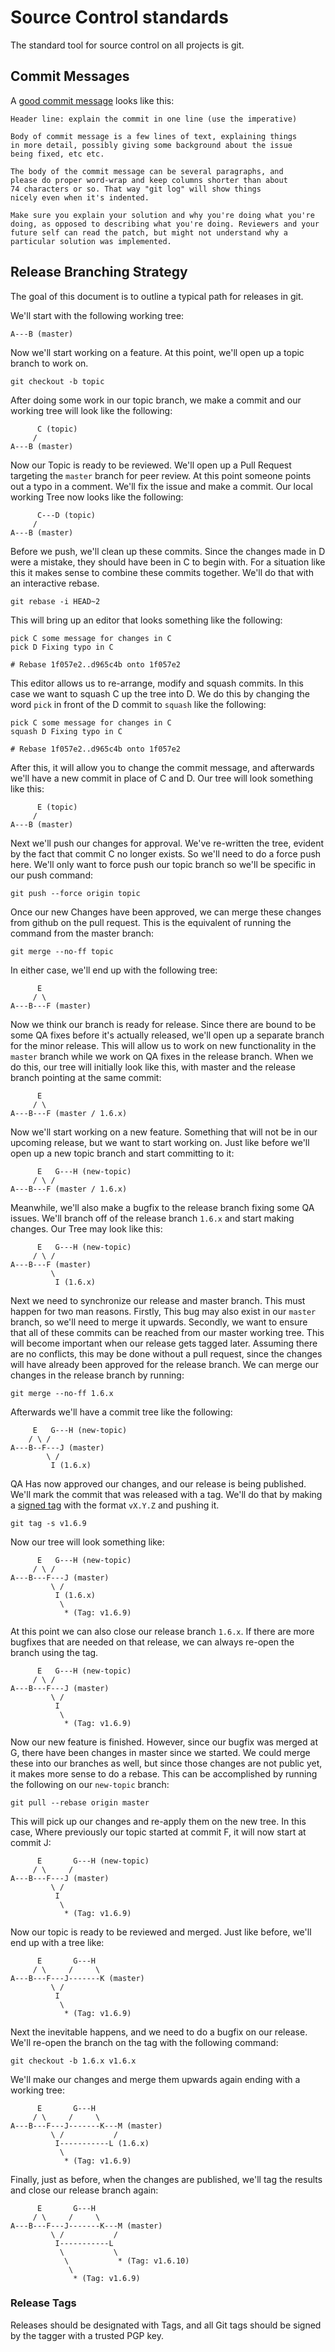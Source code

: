 Source Control standards
========================

The standard tool for source control on all projects is git.

Commit Messages
---------------

A [good commit message][1] looks like this:

	Header line: explain the commit in one line (use the imperative)

	Body of commit message is a few lines of text, explaining things
	in more detail, possibly giving some background about the issue
	being fixed, etc etc.

	The body of the commit message can be several paragraphs, and
	please do proper word-wrap and keep columns shorter than about
	74 characters or so. That way "git log" will show things
	nicely even when it's indented.

	Make sure you explain your solution and why you're doing what you're
	doing, as opposed to describing what you're doing. Reviewers and your
	future self can read the patch, but might not understand why a
	particular solution was implemented.

[1]: https://github.com/torvalds/subsurface/blob/master/README

Release Branching Strategy
--------------------------

The goal of this document is to outline a typical path for releases in git.

We'll start with the following working tree:

    A---B (master)

Now we'll start working on a feature. At this point, we'll open up a topic
branch to work on.

    git checkout -b topic

After doing some work in our topic branch, we make a commit and our working tree
will look like the following:

          C (topic)
         /
    A---B (master)

Now our Topic is ready to be reviewed. We'll open up a Pull Request targeting
the `master` branch for peer review. At this point someone points out a typo in
a comment. We'll fix the issue and make a commit. Our local working Tree now
looks like the following:

          C---D (topic)
         /
    A---B (master)

Before we push, we'll clean up these commits. Since the changes made in D were a
mistake, they should have been in C to begin with. For a situation like this it
makes sense to combine these commits together. We'll do that with an interactive
rebase.

    git rebase -i HEAD~2

This will bring up an editor that looks something like the following:

    pick C some message for changes in C
    pick D Fixing typo in C

    # Rebase 1f057e2..d965c4b onto 1f057e2

This editor allows us to re-arrange, modify and squash commits. In this case we
want to squash C up the tree into D. We do this by changing the word `pick` in
front of the D commit to `squash` like the following:

    pick C some message for changes in C
    squash D Fixing typo in C

    # Rebase 1f057e2..d965c4b onto 1f057e2

After this, it will allow you to change the commit message, and afterwards we'll
have a new commit in place of C and D. Our tree will look something like this:

          E (topic)
         /
    A---B (master)

Next we'll push our changes for approval. We've re-written the tree, evident by
the fact that commit C no longer exists. So we'll need to do a force push here.
We'll only want to force push our topic branch so we'll be specific in our push
command:

    git push --force origin topic

Once our new Changes have been approved, we can merge these changes from github
on the pull request. This is the equivalent of running the command from the
master branch:

    git merge --no-ff topic

In either case, we'll end up with the following tree:

          E
         / \
    A---B---F (master)

Now we think our branch is ready for release. Since there are bound to be some
QA fixes before it's actually released, we'll open up a separate branch for the
minor release. This will allow us to work on new functionality in the `master`
branch while we work on QA fixes in the release branch.
When we do this, our tree will initially look like this, with master and the
release branch pointing at the same commit:

          E
         / \
    A---B---F (master / 1.6.x)

Now we'll start working on a new feature. Something that will not be in our
upcoming release, but we want to start working on. Just like before we'll open
up a new topic branch and start committing to it:

          E   G---H (new-topic)
         / \ /
    A---B---F (master / 1.6.x)

Meanwhile, we'll also make a bugfix to the release branch fixing some QA issues.
We'll branch off of the release branch `1.6.x` and start making changes.
Our Tree may look like this:

          E   G---H (new-topic)
         / \ /
    A---B---F (master)
             \
              I (1.6.x)

Next we need to synchronize our release and master branch. This must happen for
two man reasons.
Firstly, This bug may also exist in our `master` branch, so we'll need to merge
it upwards.
Secondly, we want to ensure that all of these commits can be reached from our
master working tree. This will become important when our release gets tagged
later.
Assuming there are no conflicts, this may be done without a pull request, since
the changes will have already been approved for the release branch. We can
merge our changes in the release branch by running:

    git merge --no-ff 1.6.x

Afterwards we'll have a commit tree like the following:

         E   G---H (new-topic)
        / \ /
    A---B--F---J (master)
            \ /
             I (1.6.x)


QA Has now approved our changes, and our release is being published. We'll mark
the commit that was released with a tag.
We'll do that by making a [signed tag][2] with the format `vX.Y.Z` and pushing
it.

    git tag -s v1.6.9

Now our tree will look something like:

          E   G---H (new-topic)
         / \ /
    A---B---F---J (master)
             \ /
              I (1.6.x)
               \
                * (Tag: v1.6.9)

At this point we can also close our release branch `1.6.x`. If there are more
bugfixes that are needed on that release, we can always re-open the branch using
the tag.

          E   G---H (new-topic)
         / \ /
    A---B---F---J (master)
             \ /
              I
               \
                * (Tag: v1.6.9)

Now our new feature is finished. However, since our bugfix was merged at G,
there have been changes in master since we started. We could merge these into
our branches as well, but since those changes are not public yet, it makes more
sense to do a rebase.
This can be accomplished by running the following on our `new-topic` branch:

    git pull --rebase origin master

This will pick up our changes and re-apply them on the new tree. In this case,
Where previously our topic started at commit F, it will now start at commit J:

          E       G---H (new-topic)
         / \     /
    A---B---F---J (master)
             \ /
              I
               \
                * (Tag: v1.6.9)

Now our topic is ready to be reviewed and merged. Just like before, we'll end up
with a tree like:


          E       G---H
         / \     /     \
    A---B---F---J-------K (master)
             \ /
              I
               \
                * (Tag: v1.6.9)

Next the inevitable happens, and we need to do a bugfix on our release.
We'll re-open the branch on the tag with the following command:

    git checkout -b 1.6.x v1.6.x

We'll make our changes and merge them upwards again ending with a working tree:


          E       G---H
         / \     /     \
    A---B---F---J-------K---M (master)
             \ /           /
              I-----------L (1.6.x)
               \
                * (Tag: v1.6.9)

Finally, just as before, when the changes are published, we'll tag the results
and close our release branch again:


          E       G---H
         / \     /     \
    A---B---F---J-------K---M (master)
             \ /           /
              I-----------L
               \           \
                \           * (Tag: v1.6.10)
                 \
                  * (Tag: v1.6.9)

[2]: https://ariejan.net/2014/06/04/gpg-sign-your-git-commits/

### Release Tags

Releases should be designated with Tags, and all Git tags should be signed by
the tagger with a trusted PGP key.
